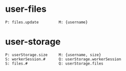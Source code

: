 # user-files
    P: files.update         M: {username}
    
# user-storage
    P: userStorage.size     M: {username, size}
    S: workerSession.#      Q: userStorage.workerSession
    S: files.#              Q: userStorage.files

